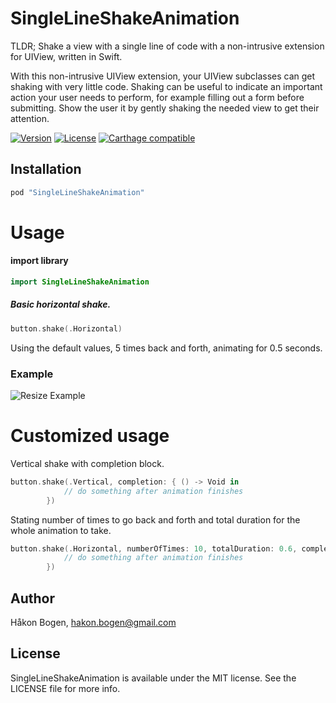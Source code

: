 # SingleLineShakeAnimation
TLDR; Shake a view with a single line of code with a non-intrusive extension for UIView, written in Swift.

With this non-intrusive UIView extension, your UIView subclasses can get shaking with very little code.
Shaking can be useful to indicate an important action your user needs to perform, for example filling out a form before submitting. Show the user it by gently shaking the needed view to get their attention.

[![Version](https://img.shields.io/cocoapods/v/SingleLineShakeAnimation.svg?style=flat)](http://cocoadocs.org/docsets/SingleLineShakeAnimation)
[![License](https://img.shields.io/cocoapods/l/SingleLineShakeAnimation.svg?style=flat)](http://cocoadocs.org/docsets/SingleLineShakeAnimation)
[![Carthage compatible](https://img.shields.io/badge/Carthage-compatible-4BC51D.svg?style=flat)](https://github.com/haaakon/SingleLineShakeAnimation)

## Installation
```ruby
pod "SingleLineShakeAnimation"
```

Usage
=====
#### import library 
```swift
import SingleLineShakeAnimation
```

##### Basic horizontal shake.
```swift
button.shake(.Horizontal)
```
Using the default values, 5 times back and forth, animating for 0.5 seconds.


### Example
![Resize Example](https://raw.githubusercontent.com/haaakon/SingleLineShakeAnimation/master/example.gif)


Customized usage
=====
Vertical shake with completion block.
```swift
button.shake(.Vertical, completion: { () -> Void in
            // do something after animation finishes
        })
```

Stating number of times to go back and forth and total duration for the whole animation to take.
```swift
button.shake(.Horizontal, numberOfTimes: 10, totalDuration: 0.6, completion: { () -> Void in
            // do something after animation finishes
        })
```

## Author

Håkon Bogen, hakon.bogen@gmail.com

## License

SingleLineShakeAnimation is available under the MIT license. See the LICENSE file for more info.
